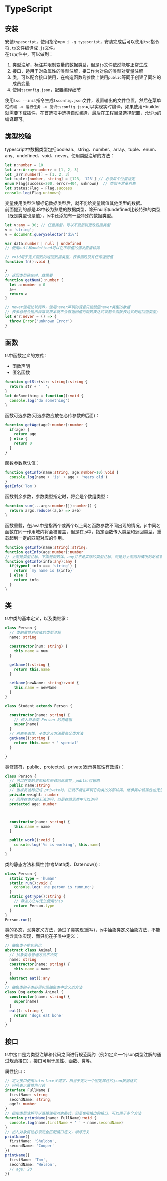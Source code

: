 # TypeScript

## 安装

安装`typescript`，使用指令`npm i -g typescript`，安装完成后可以使用`tsc`指令将`.ts`文件编译成`.js`文件。  
在`ts`文件中，可以做到：

1. 类型注解，标注并限制变量的数据类型，但是`js`文件依然能够正常生成
2. 接口，适用于对象属性的类型注解，接口作为对象的类型对变量注解
3. 类，可以配合接口使用，在构造函数的参数上使用`public`等同于创建了同名的成员变量
4. 使用`tsconfig.json`，配置编译细节

使用`tsc --init`指令生成`tsconfig.json`文件，设置输出的文件位置，然后在菜单栏`终端 -> 运行任务 -> 见识tsconfig.json`可以实现实时编译。如果使用Hbuilder就需要下载插件，在首选项中选择自动编译，最后在工程目录选择配置，允许ts的编译即可。

## 类型校验

typescript中数据类型包括boolean、string、number、array、tuple、enum、any、undefined、void、never。使用类型注解的方法：

```ts
let n:number = 10
let arr:Array<number> = [1, 2, 3]
let _arr:number[] = [1, 2, 3]
let tuple:[number, string] = [123, '123'] // 必须每个位置指定
enum Flag{success=200, error=404, unknown}  // 类似于常量对象
let status:Flag = Flag.success
console.log(Flag.unknown)
```

变量使用类型注解标记数据类型后，就不能给变量赋值其他类型的数据。  
前面提到的都是JS中较为熟悉的数据类型，除开null和undefined比较特殊的类型（既是类型也是值），ts中还添加有一些特殊的数据类型。

```ts
let v:any = 30; // 任意类型，可以不受限制更改数据类型
v = 'string';
v = document.querySelector('div')

var data:number | null | undefined
// 使用null和undefined可以在不赋值的情况直接访问

// void用于定义函数的返回数据类型，表示函数没有任何返回值
function fn():void {

}
// 返回类型确定时，就需要
function getNum():number {
  let a:number = 0
  a++
  return a
}

// never使用比较特殊，使用never声明的变量只能赋值never类型的数据
// 表示总是会抛出异常或根本就不会有返回值的函数表达式或箭头函数表达式的返回值类型;
let err:never = () => {
  throw Error('unknown Error')
}

```

## 函数

ts中函数定义的方式：

* 函数声明
* 匿名函数

```ts
function getStr(str: string):string {
  return str + '  ';
}
let doSomething = function():void {
  console.log('do something')
}
```

函数可选参数(可选参数应放在必传参数的后面)：

```ts
function getAge(age?:number):number {
  if(age) {
    return age
  } else {
    return 0
  }
}
```

函数参数默认值：

```ts
function getInfo(name:string, age:number=10):void {
  console.log(name + 'is' + age + 'years old')
}
getInfo('Tom')
```

函数剩余参数，参数类型指定时，将会是个数组类型：

```ts
function sum(...args:number[]):number() {
  return args.reduce((a,b) => a+b)
}
```

函数重载，在java中是指两个或两个以上同名函数参数不同出现的情况，js中同名函数在同一作用域内将会被覆盖，但是在ts中，指定函数传入类型和返回类型，重载起到一定的匹配对应的作用。

```ts
function getInfo(name:string):string;
function getInfo(age:number):number;
// 上面是类型注解，下面是函数体，any并不是实际的类型注解，而是对上面两种情况的站位说明
function getInfo(info:any):any {
  if(typeof info === 'string') {
    return `my name is ${info}`
  } else {
    return info
  }
}
```

## 类

ts中类的基本定义，以及类继承：

```ts
class Person {
  // 类的属性对应值的类型注解
  name: string

  constructor(num: string) {
    this.name = num
  }

  getName():string {
    return this.name
  }

  setName(newName: string):void {
    this.name = newName
  }
}

class Student extends Person {

  constructor(name: string) {
    // 传入继承类 Person 的构造器
    super(name)
  }
  // 对象多态性，子类定义方法覆盖父类方法
  getName():string {
    return this.name + ' special'
  }

}
```

类修饰符，public、protected、private(表示类属性有效域)：

```ts
class Person {
  // 可以在类的里面和外面访问此属性，public可省略
  public name:string
  // 当成员被标记成 private时，它就不能在声明它的类的外部访问，继承类中该属性也无法访问
  private weight: number
  // 同样在类外部无法访问，但是在继承类中可以访问
  protected age: number



  constructor(name: string) {
    this.name = name
  }

  public work():void {
    console.log('%s is working', this.name)
  }
}

```

类的静态方法和属性(参考Math类、Date.now())：

```ts
class Person {
  static type = 'human'
  static run():void {
    console.log('The person is running')
  }
  static getType():string {
    // 静态方法中无法使用this
    return Person.type
  }
}
Person.run()
```

类的多态，父类定义方法，通过子类实现(重写)，ts中抽象类定义抽象方法，不能包含具体实现，而只能在子类中定义：

```ts
// 抽象类不能实例化
abstract class Animal {
  // 抽象类与普通方法不冲突
  name: string
  constructor(name: string) {
    this.name = name
  }
  abstract eat():any
}
// 抽象类的子类必须实现抽象类中定义的方法
class Dog extends Animal {
  constructor(name: string) {
    super(name)
  }
  eat(): string {
    return 'dogs eat bone'
  }
}
```

## 接口

ts中接口是为类型注解和代码之间进行规范契约（例如定义一个json类型注解的通过规范接口），接口可用于属性、函数、类等。

属性接口：

```ts
// 定义接口使用interface关键字，相当于定义一个固定属性的json数据格式
// 问号表示属性为可选
interface FullName {
  firstName: string
  secondName: string,
  age?: number
}
// 指定类型注解可以直接使用对象格式，但是使用抽出的接口，可以用于多个方法
function printName(name: FullName):void {
  console.log(name.firstName + ' ' + name.secondName)
}
// 出入对象属性必须完全匹配接口定义，顺序无关
printName({
  firstName: 'Sheldon',
  secondName: 'Cooper'
})
printName({
  firstName: 'Tom',
  secondName: 'Welson',
  // age: 20
})
```